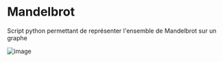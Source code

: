 # Mandelbrot

Script python permettant de représenter l'ensemble de Mandelbrot sur un graphe

![image](https://user-images.githubusercontent.com/61056605/119563158-872d1980-bda7-11eb-87fb-c249a9b84169.png)
